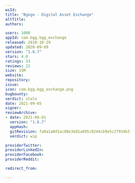 ```yaml
---
wsId: 
title: "Bgogo - Digital Asset Exchange"
altTitle: 
authors:

users: 1000
appId: com.bgg.bgg_exchange
released: 2018-10-29
updated: 2020-09-09
version: "1.6.7"
stars: 4.0
ratings: 33
reviews: 22
size: 15M
website: 
repository: 
issue: 
icon: com.bgg.bgg_exchange.png
bugbounty: 
verdict: stale
date: 2021-09-05
signer: 
reviewArchive:
- date: 2021-08-01
  version: "1.6.7"
  appHash: 
  gitRevision: fa0a1a0d1ac88e3dd1a695c9244cb9e5c27934b3
  verdict: wip

providerTwitter: 
providerLinkedIn: 
providerFacebook: 
providerReddit: 

redirect_from:

---
```



